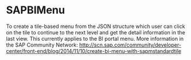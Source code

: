 SAPBIMenu
=========

To create a tile-based menu from the JSON structure which user can click on the tile to continue to the next level and get the detail information in the last view. This currently applies to the BI portal menu. More information in the SAP Community Network:
http://scn.sap.com/community/developer-center/front-end/blog/2014/11/10/create-bi-menu-with-sapmstandardtile
